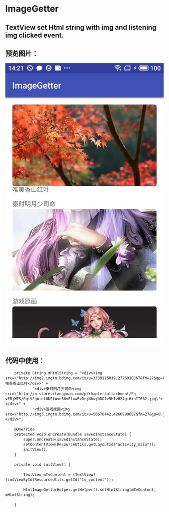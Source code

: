 # ImageGetter
TextView set Html string with img and listening img clicked event.
--------------------------------------

预览图片：
-----------------------------------
![预览图片](https://github.com/FPhoenixCorneaE/ImageGetter/blob/master/ImageGetter/image/preview.jpg)


代码中使用：
-------------------
```
    private String mHtmlString = "<div><img src=\"http://img2.imgtn.bdimg.com/it/u=3339115819,2775910367&fm=27&gp=0.jpg\">唯美香山红叶</div>" +
            "<div>秦时明月少司命<img src=\"http://p.store.itangyuan.com/p/chapter/attachment/Eg-vEBjWES/EgfVEgAtet6UEtAveB6vEluwEvDrjNbwjhDOfv5HIvH24gi6ihIT662.jpg\"></div>" +
            "<div>游戏原画<img src=\"http://img3.imgtn.bdimg.com/it/u=56678442,4260990607&fm=27&gp=0.jpg\"></div>";

    @Override
    protected void onCreate(Bundle savedInstanceState) {
        super.onCreate(savedInstanceState);
        setContentView(ResourceUtils.getLayoutId("activity_main"));
        initView();
    }

    private void initView() {

        TextView mTvContent = (TextView) findViewById(ResourceUtils.getId("tv_content"));

        HtmlImageGetterHelper.getHelper().setHtmlString(mTvContent, mHtmlString);

    }
```
